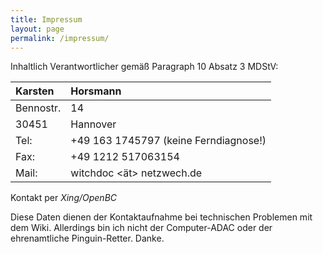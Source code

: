 ```yaml
---
title: Impressum
layout: page
permalink: /impressum/
---
```


Inhaltlich Verantwortlicher gemäß Paragraph 10 Absatz 3 MDStV:

Karsten   | Horsmann 
:-------- | :-------------- 
Bennostr. | 14          
30451     | Hannover
Tel:      | +49 163 1745797 (keine Ferndiagnose!)
Fax:      | +49 1212 517063154
Mail:     | witchdoc <ät> netzwech.de
 
Kontakt per *Xing/OpenBC*

Diese Daten dienen der Kontaktaufnahme bei technischen Problemen mit dem Wiki. Allerdings bin ich nicht der Computer-ADAC oder der ehrenamtliche Pinguin-Retter. Danke. 




